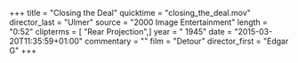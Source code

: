 +++
title = "Closing the Deal"
quicktime = "closing_the_deal.mov"
director_last = "Ulmer"
source = "2000 Image Entertainment"
length = "0:52"
clipterms = [ "Rear Projection",]
year = " 1945"
date = "2015-03-20T11:35:59+01:00"
commentary = ""
film = "Detour"
director_first = "Edgar G"
+++
